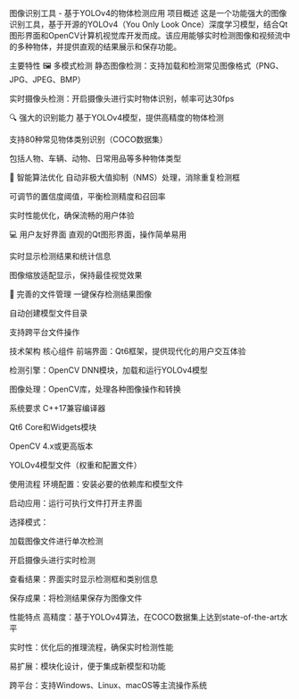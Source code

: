 图像识别工具 - 基于YOLOv4的物体检测应用
项目概述
这是一个功能强大的图像识别工具，基于开源的YOLOv4（You Only Look Once）深度学习模型，结合Qt图形界面和OpenCV计算机视觉库开发而成。该应用能够实时检测图像和视频流中的多种物体，并提供直观的结果展示和保存功能。

主要特性
🖼️ 多模式检测
静态图像检测：支持加载和检测常见图像格式（PNG、JPG、JPEG、BMP）

实时摄像头检测：开启摄像头进行实时物体识别，帧率可达30fps

🔍 强大的识别能力
基于YOLOv4模型，提供高精度的物体检测

支持80种常见物体类别识别（COCO数据集）

包括人物、车辆、动物、日常用品等多种物体类型

🎯 智能算法优化
自动非极大值抑制（NMS）处理，消除重复检测框

可调节的置信度阈值，平衡检测精度和召回率

实时性能优化，确保流畅的用户体验

💻 用户友好界面
直观的Qt图形界面，操作简单易用

实时显示检测结果和统计信息

图像缩放适配显示，保持最佳视觉效果

📁 完善的文件管理
一键保存检测结果图像

自动创建模型文件目录

支持跨平台文件操作

技术架构
核心组件
前端界面：Qt6框架，提供现代化的用户交互体验

检测引擎：OpenCV DNN模块，加载和运行YOLOv4模型

图像处理：OpenCV库，处理各种图像操作和转换

系统要求
C++17兼容编译器

Qt6 Core和Widgets模块

OpenCV 4.x或更高版本

YOLOv4模型文件（权重和配置文件）

使用流程
环境配置：安装必要的依赖库和模型文件

启动应用：运行可执行文件打开主界面

选择模式：

加载图像文件进行单次检测

开启摄像头进行实时检测

查看结果：界面实时显示检测框和类别信息

保存成果：将检测结果保存为图像文件

性能特点
高精度：基于YOLOv4算法，在COCO数据集上达到state-of-the-art水平

实时性：优化后的推理流程，确保实时检测性能

易扩展：模块化设计，便于集成新模型和功能

跨平台：支持Windows、Linux、macOS等主流操作系统
